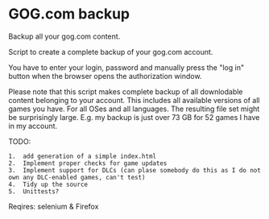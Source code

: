 # GOG.com backup
Backup all your gog.com content.

Script to create a complete backup of your gog.com account.

You have to enter your login, password and manually press the "log in" button when the browser opens the authorization window.

Please note that this script makes complete backup of all downlodable content belonging to your account. This includes all available versions of all games you have. For all OSes and all languages. The resulting file set might be surprisingly large. E.g. my backup is just over 73 GB for 52 games I have in my account.

TODO: 

    1.  add generation of a simple index.html
    2.  Implement proper checks for game updates
    3.  Implement support for DLCs (can plase somebody do this as I do not own any DLC-enabled games, can't test)
    4.  Tidy up the source
    5.  Unittests?

Reqires: selenium & Firefox
